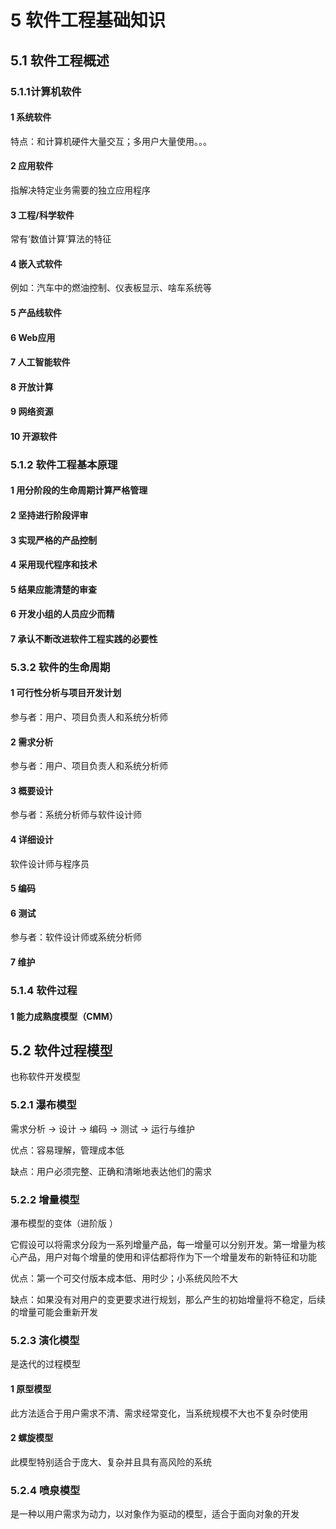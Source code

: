 # 5 软件工程基础知识

## 5.1 软件工程概述

### 5.1.1计算机软件

#### 1 系统软件

特点：和计算机硬件大量交互；多用户大量使用。。。

#### 2 应用软件

指解决特定业务需要的独立应用程序

#### 3 工程/科学软件

常有‘数值计算’算法的特征

#### 4 嵌入式软件

例如：汽车中的燃油控制、仪表板显示、啥车系统等

#### 5 产品线软件

#### 6 Web应用

#### 7 人工智能软件

#### 8 开放计算

#### 9 网络资源

#### 10 开源软件

### 5.1.2 软件工程基本原理

#### 1 用分阶段的生命周期计算严格管理

#### 2 坚持进行阶段评审

#### 3 实现严格的产品控制

#### 4 采用现代程序和技术

#### 5 结果应能清楚的审查

#### 6 开发小组的人员应少而精

#### 7 承认不断改进软件工程实践的必要性

### 5.3.2 软件的生命周期

#### 1 可行性分析与项目开发计划

参与者：用户、项目负责人和系统分析师

#### 2 需求分析

参与者：用户、项目负责人和系统分析师

#### 3 概要设计

参与者：系统分析师与软件设计师

#### 4 详细设计

软件设计师与程序员

#### 5 编码

#### 6 测试

参与者：软件设计师或系统分析师

#### 7 维护

### 5.1.4 软件过程

#### 1 能力成熟度模型（CMM）

## 5.2 软件过程模型

也称软件开发模型

### 5.2.1 瀑布模型

需求分析 -> 设计 -> 编码 -> 测试 -> 运行与维护

优点：容易理解，管理成本低

缺点：用户必须完整、正确和清晰地表达他们的需求

### 5.2.2 增量模型

瀑布模型的变体（进阶版 ）

它假设可以将需求分段为一系列增量产品，每一增量可以分别开发。第一增量为核心产品，用户对每个增量的使用和评估都将作为下一个增量发布的新特征和功能

优点：第一个可交付版本成本低、用时少；小系统风险不大

缺点：如果没有对用户的变更要求进行规划，那么产生的初始增量将不稳定，后续的增量可能会重新开发

### 5.2.3 演化模型

是迭代的过程模型

#### 1 原型模型

此方法适合于用户需求不清、需求经常变化，当系统规模不大也不复杂时使用

#### 2 螺旋模型

此模型特别适合于庞大、复杂并且具有高风险的系统

### 5.2.4 喷泉模型

是一种以用户需求为动力，以对象作为驱动的模型，适合于面向对象的开发